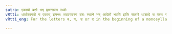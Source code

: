 ```yaml
---
sutra: एकाचो बशो भष् झषन्तस्य स्ध्वोः
vRtti: धातोरवयवो य एकाच् झषन्तः तदवयवस्य बशः स्थाने भष् आदेशो भवति झलि सकारे ध्वशब्दे च परतः पदान्ते च ॥
vRtti_eng: For the letters ब, ग, ड or द in the beginning of a monosyllable, and belonging to a root, and which ends in झ, भ, घ, ढ or ध, there is substituted भ, घ, ढ or ध  respectively, before स or ध्व, or at the end of a _pada_ (word).

---
```

